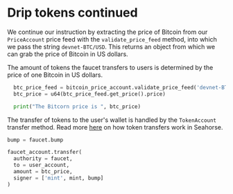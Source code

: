 # Drip tokens continued

We continue our instruction by extracting the price of Bitcoin from our `PriceAccount` price feed with the `validate_price_feed` method, into which we pass the string `devnet-BTC/USD`. This returns an object from which we can grab the price of Bitcoin in US dollars.

The amount of tokens the faucet transfers to users is determined by the price of one Bitcoin in US dollars.

```py
  btc_price_feed = bitcoin_price_account.validate_price_feed('devnet-BTC/USD')
  btc_price = u64(btc_price_feed.get_price().price)

  print("The Bitcorn price is ", btc_price)
```

The transfer of tokens to the user's wallet is handled by the `TokenAccount` transfer method. Read more [here](https://www.seahorse.dev/using-seahorse/spl-tokens) on how token transfers work in Seahorse.

```py
bump = faucet.bump

faucet_account.transfer(
  authority = faucet,
  to = user_account,
  amount = btc_price,
  signer = ['mint', mint, bump]
)
```
